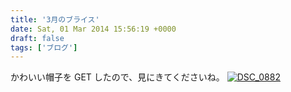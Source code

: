 ```yaml
---
title: '3月のブライス'
date: Sat, 01 Mar 2014 15:56:19 +0000
draft: false
tags: ['ブログ']
---
```


かわいい帽子を GET したので、見にきてくださいね。 [![DSC_0882](//cafe-cooks.com/images/2014/03/DSC_0882-e1393689320506-768x1024.jpg)](//cafe-cooks.com/images/2014/03/DSC_0882-e1393689320506.jpg)